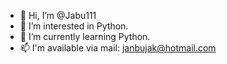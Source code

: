 - 👋 Hi, I’m @Jabu111
- 👀 I’m interested in Python.
- 🌱 I’m currently learning Python.
- 📫 I'm available via mail: janbujak@hotmail.com

<!---
Jabu111/Jabu111 is a ✨ special ✨ repository because its `README.md` (this file) appears on your GitHub profile.
You can click the Preview link to take a look at your changes.

- 💞️ I’m looking to collaborate on ...
--->
